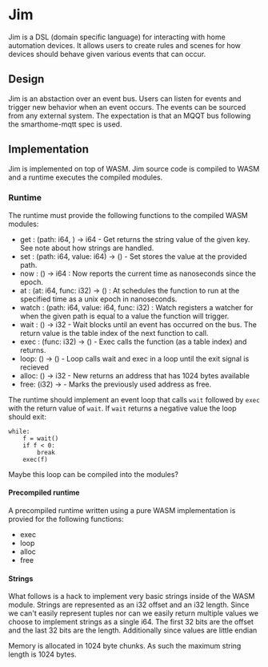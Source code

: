 # Jim

Jim is a DSL (domain specific language) for interacting with home automation devices.
It allows users to create rules and scenes for how devices should behave given various events that can occur.


## Design

Jim is an abstaction over an event bus.
Users can listen for events and trigger new behavior when an event occurs.
The events can be sourced from any external system.
The expectation is that an MQQT bus following the smarthome-mqtt spec is used.

## Implementation

Jim is implemented on top of WASM.
Jim source code is compiled to WASM and a runtime executes the compiled modules.

### Runtime

The runtime must provide the following functions to the compiled WASM modules:

* get : (path: i64, ) -> i64 - Get returns the string value of the given key. See note about how strings are handled.
* set : (path: i64, value: i64) -> () - Set stores the value at the provided path.
* now : () -> i64 : Now reports the current time as nanoseconds since the epoch.
* at : (at: i64, func: i32) -> () : At schedules the function to run at the specified time as a unix epoch in nanoseconds.
* watch : (path: i64, value: i64, func: i32) : Watch registers a watcher for when the given path is equal to a value the function will trigger.
* wait : () -> i32 - Wait blocks until an event has occurred on the bus. The return value is the table index of the next function to call.
* exec : (func: i32) -> () - Exec calls the function (as a table index) and returns.
* loop: () -> () - Loop calls wait and exec in a loop until the exit signal is recieved
* alloc: () -> i32 - New returns an address that has 1024 bytes available
* free: (i32) -> - Marks the previously used address as free.

The runtime should implement an event loop that calls `wait` followed by `exec` with the return value of `wait`.
If `wait` returns a negative value the loop should exit:

```
while:
    f = wait()
    if f < 0:
        break
    exec(f)
```


Maybe this loop can be compiled into the modules?

#### Precompiled runtime

A precompiled runtime written using a pure WASM implementation is provied for the following functions:

* exec
* loop
* alloc
* free



#### Strings

What follows is a hack to implement very basic strings inside of the WASM module.
Strings are represented as an i32 offset and an i32 length. Since we can't easily represent tuples nor can we easily return multiple values we choose to implement strings as a single i64.
The first 32 bits are the offset and the last 32 bits are the length.
Additionally since values are little endian 

Memory is allocated in 1024 byte chunks. As such the maximum string length is 1024 bytes.
